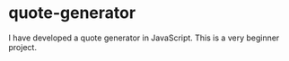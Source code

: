 # quote-generator
I have developed a quote generator in JavaScript. This is a very beginner project.
